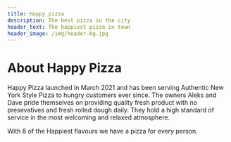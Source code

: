 ```yaml
---
title: Happy pizza
description: The best pizza in the city
header_text: The happiest pizza in town
header_image: /img/header-bg.jpg
---
```

# About Happy Pizza

Happy Pizza launched in March 2021 and has been serving Authentic New York Style Pizza to hungry customers ever since. The owners Aleks and Dave pride themselves on providing quality fresh product with no presevatives and fresh rolled dough daily. They hold a high standard of service in the most welcoming and relaxed atmosphere.

With 8 of the Happiest flavours we have a pizza for every person. 